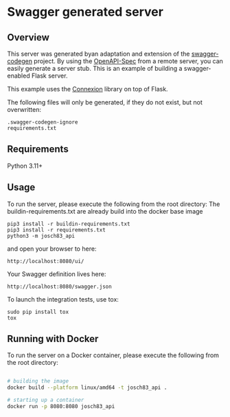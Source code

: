 # Swagger generated server

## Overview
This server was generated byan adaptation and extension of the [swagger-codegen](https://github.com/swagger-api/swagger-codegen) project. By using the
[OpenAPI-Spec](https://github.com/swagger-api/swagger-core/wiki) from a remote server, you can easily generate a server stub.  This
is an example of building a swagger-enabled Flask server.

This example uses the [Connexion](https://github.com/zalando/connexion) library on top of Flask.

The following files will only be generated, if they do not exist, but not overwritten:
```
.swagger-codegen-ignore
requirements.txt
```

## Requirements
Python 3.11+

## Usage
To run the server, please execute the following from the root directory:
The buildin-requirements.txt are already build into the docker base image

```
pip3 install -r buildin-requirements.txt
pip3 install -r requirements.txt
python3 -m josch83_api
```

and open your browser to here:

```
http://localhost:8080/ui/
```

Your Swagger definition lives here:

```
http://localhost:8080/swagger.json
```

To launch the integration tests, use tox:
```
sudo pip install tox
tox
```

## Running with Docker

To run the server on a Docker container, please execute the following from the root directory:

```bash

# building the image
docker build --platform linux/amd64 -t josch83_api .

# starting up a container
docker run -p 8080:8080 josch83_api
```